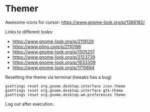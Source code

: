 # Themer

Awesome icons for cursor: https://www.gnome-look.org/p/1366182/

Links to different looks:
* https://www.gnome-look.org/p/2119129 
* https://www.pling.com/p/2110196
* https://www.gnome-look.org/p/1305251
* https://www.gnome-look.org/p/2123739
* https://www.gnome-look.org/p/1633309
* https://www.gnome-look.org/p/1715694

Resetting the theme via terminal (tweaks has a bug)
```
gsettings reset org.gnome.desktop.interface icon-theme
gsettings reset org.gnome.desktop.interface gtk-theme
gsettings reset org.gnome.desktop.wm.preferences theme
```
Log out after execution.
